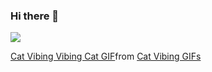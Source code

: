 ### Hi there 👋

<!--
**mo-gaafar/mo-gaafar** is a ✨ _special_ ✨ repository because its `README.md` (this file) appears on your GitHub profile.

Here are some ideas to get you started:

- 🔭 I’m currently working on ...
- 🌱 I’m currently learning ...
- 👯 I’m looking to collaborate on ...
- 🤔 I’m looking for help with ...
- 💬 Ask me about ...
- 📫 How to reach me: ...
- 😄 Pronouns: ...
- ⚡ Fun fact: ...
-->

<img src= "https://tenor.com/bsH42.gif"></img>
<div class="tenor-gif-embed" data-postid="19196618" data-share-method="host" data-aspect-ratio="1.77778" data-width="100%"><a href="https://tenor.com/view/cat-vibing-vibing-cat-meme-pc-pcmr-gif-19196618">Cat Vibing Vibing Cat GIF</a>from <a href="https://tenor.com/search/cat+vibing-gifs">Cat Vibing GIFs</a></div> <script type="text/javascript" async src="https://tenor.com/embed.js"></script>
